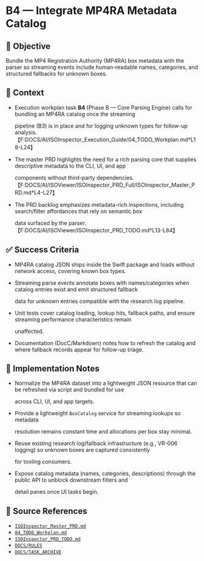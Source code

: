 # B4 — Integrate MP4RA Metadata Catalog

## 🎯 Objective

Bundle the MP4 Registration Authority (MP4RA) box metadata with the parser so streaming events include human-readable
names, categories, and structured fallbacks for unknown boxes.

## 🧩 Context

- Execution workplan task **B4** (Phase B — Core Parsing Engine) calls for bundling an MP4RA catalog once the streaming

  pipeline (B3) is in place and for logging unknown types for follow-up
  analysis.【F:DOCS/AI/ISOInspector_Execution_Guide/04_TODO_Workplan.md†L18-L24】

- The master PRD highlights the need for a rich parsing core that supplies descriptive metadata to the CLI, UI, and app

  components without third-party
  dependencies.【F:DOCS/AI/ISOViewer/ISOInspector_PRD_Full/ISOInspector_Master_PRD.md†L4-L27】

- The PRD backlog emphasizes metadata-rich inspections, including search/filter affordances that rely on semantic box

  data surfaced by the parser.【F:DOCS/AI/ISOViewer/ISOInspector_PRD_TODO.md†L13-L84】

## ✅ Success Criteria

- MP4RA catalog JSON ships inside the Swift package and loads without network access, covering known box types.
- Streaming parse events annotate boxes with names/categories when catalog entries exist and emit structured fallback

  data for unknown entries compatible with the research log pipeline.

- Unit tests cover catalog loading, lookup hits, fallback paths, and ensure streaming performance characteristics remain

  unaffected.

- Documentation (DocC/Markdown) notes how to refresh the catalog and where fallback records appear for follow-up triage.

## 🔧 Implementation Notes

- Normalize the MP4RA dataset into a lightweight JSON resource that can be refreshed via script and bundled for use

  across CLI, UI, and app targets.

- Provide a lightweight `BoxCatalog` service for streaming lookups so metadata

  resolution remains constant time and allocations per box stay minimal.

- Reuse existing research log/fallback infrastructure (e.g., VR-006 logging) so unknown boxes are captured consistently

  for tooling consumers.

- Expose catalog metadata (names, categories, descriptions) through the public API to unblock downstream filters and

  detail panes once UI tasks begin.

## 🧠 Source References

- [`ISOInspector_Master_PRD.md`](../AI/ISOViewer/ISOInspector_PRD_Full/ISOInspector_Master_PRD.md)
- [`04_TODO_Workplan.md`](../AI/ISOInspector_Execution_Guide/04_TODO_Workplan.md)
- [`ISOInspector_PRD_TODO.md`](../AI/ISOViewer/ISOInspector_PRD_TODO.md)
- [`DOCS/RULES`](../RULES)
- [`DOCS/TASK_ARCHIVE`](../TASK_ARCHIVE)
